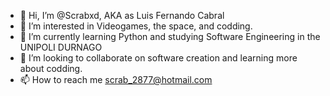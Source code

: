 - 👋 Hi, I’m @Scrabxd, AKA as Luis Fernando Cabral
- 👀 I’m interested in Videogames, the space, and codding.
- 🌱 I’m currently learning Python and studying Software Engineering in the UNIPOLI DURNAGO
- 💞️ I’m looking to collaborate on software creation and learning more about codding.
- 📫 How to reach me scrab_2877@hotmail.com

<!---
Scrabxd/Scrabxd is a ✨ special ✨ repository because its `README.md` (this file) appears on your GitHub profile.
You can click the Preview link to take a look at your changes.
--->
